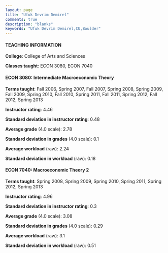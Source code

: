 ```yaml
---
layout: page
title: "Ufuk Devrim Demirel" 
comments: true
description: "blanks"
keywords: "Ufuk Devrim Demirel,CU,Boulder"
---
```

<head>
<script src="https://ajax.googleapis.com/ajax/libs/jquery/2.1.3/jquery.min.js"></script>
<script src="https://dl.dropboxusercontent.com/s/pc42nxpaw1ea4o9/highcharts.js?dl=0"></script>
<!-- <script src="../assets/js/highcharts.js"></script> -->
<style type="text/css">@font-face {
	font-family: "Bebas Neue";
	src: url(https://www.filehosting.org/file/details/544349/BebasNeue Regular.otf) format("opentype");
	}
	h1.Bebas { 
		font-family: "Bebas Neue", Verdana, Tahoma;
	}
</style>
</head>
	   
#### TEACHING INFORMATION

**College**: College of Arts and Sciences

**Classes taught**: ECON 3080, ECON 7040

#### ECON 3080: Intermediate Macroeconomic Theory

**Terms taught**: Fall 2006, Spring 2007, Fall 2007, Spring 2008, Spring 2009, Fall 2009, Spring 2010, Fall 2010, Spring 2011, Fall 2011, Spring 2012, Fall 2012, Spring 2013

**Instructor rating**: 4.46

**Standard deviation in instructor rating**: 0.48

**Average grade** (4.0 scale): 2.78

**Standard deviation in grades** (4.0 scale): 0.1

**Average workload** (raw): 2.24

**Standard deviation in workload** (raw): 0.18

#### ECON 7040: Macroeconomic Theory 2

**Terms taught**: Spring 2008, Spring 2009, Spring 2010, Spring 2011, Spring 2012, Spring 2013

**Instructor rating**: 4.96

**Standard deviation in instructor rating**: 0.3

**Average grade** (4.0 scale): 3.08

**Standard deviation in grades** (4.0 scale): 0.29

**Average workload** (raw): 3.1

**Standard deviation in workload** (raw): 0.51

